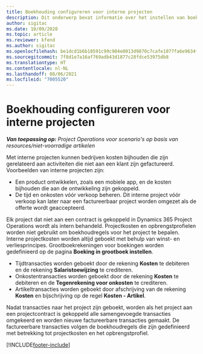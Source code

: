 ```yaml
---
title: Boekhouding configureren voor interne projecten
description: Dit onderwerp bevat informatie over het instellen van boekhoudkundige principes voor interne projecten in Project Operations.
author: sigitac
ms.date: 10/09/2020
ms.topic: article
ms.reviewer: kfend
ms.author: sigitac
ms.openlocfilehash: be1dcd1b6b18591c99c904e0013d9870c7cafe1077fa6e9634f2e9f495190848
ms.sourcegitcommit: 7f8d1e7a16af769adb43d1877c28fdce53975db8
ms.translationtype: HT
ms.contentlocale: nl-NL
ms.lasthandoff: 08/06/2021
ms.locfileid: "7005520"
---
```

# <a name="configure-accounting-for-internal-projects"></a>Boekhouding configureren voor interne projecten

_**Van toepassing op:** Project Operations voor scenario's op basis van resources/niet-voorradige artikelen_

Met interne projecten kunnen bedrijven kosten bijhouden die zijn gerelateerd aan activiteiten die niet aan een klant zijn gefactureerd. Voorbeelden van interne projecten zijn:

- Een product ontwikkelen, zoals een mobiele app, en de kosten bijhouden die aan de ontwikkeling zijn gekoppeld.
- De tijd en onkosten vóór verkoop beheren. Dit interne project vóór verkoop kan later naar een factureerbaar project worden omgezet als de offerte wordt geaccepteerd.

Elk project dat niet aan een contract is gekoppeld in Dynamics 365 Project Operations wordt als intern behandeld. Projectkosten en opbrengstprofielen worden niet gebruikt om boekhoudregels voor het project te bepalen. Interne projectkosten worden altijd geboekt met behulp van winst- en verliesprincipes. Grootboekrekeningen voor boekingen worden gedefinieerd op de pagina **Boeking in grootboek instellen**.

- Tijdtransacties worden geboekt door de rekening **Kosten** te debiteren en de rekening **Salaristoewijzing** te crediteren.
- Onkostentransacties worden geboekt door de rekening **Kosten** te debiteren en de **Tegenrekening voor onkosten** te crediteren.
- Artikeltransacties worden geboekt door afschrijving van de rekening **Kosten** en bijschrijving op de regel **Kosten - Artikel**.

Nadat transacties naar het project zijn geboekt, worden als het project aan een projectcontract is gekoppeld alle samengevoegde transacties omgekeerd en worden nieuwe factureerbare transacties gemaakt. De factureerbare transacties volgen de boekhoudregels die zijn gedefinieerd met betrekking tot projectkosten en het opbrengstprofiel.




[!INCLUDE[footer-include](../includes/footer-banner.md)]
